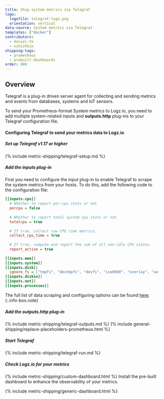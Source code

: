 ```yaml
---
title: Ship system metrics via Telegraf
logo:
  logofile: telegraf-logo.png
  orientation: vertical
data-source: System metrics via Telegraf
templates: ["docker"]
contributors:
  - daniel-tk
  - nshishkin
shipping-tags:  
  - prometheus 
  - prebuilt-dashboards
order: 800
---
```


## Overview

Telegraf is a plug-in driven server agent for collecting and sending metrics and events from databases, systems and IoT sensors.

To send your Prometheus-format System metrics to Logz.io, you need to add multiple system-related inputs and **outputs.http** plug-ins to your Telegraf configuration file.

#### Configuring Telegraf to send your metrics data to Logz.io

<div class="tasklist">

##### Set up Telegraf v1.17 or higher

{% include metric-shipping/telegraf-setup.md %}

##### Add the inputs plug-in

First you need to configure the input plug-in to enable Telegraf to scrape the system metrics from your hosts. To do this, add the following code to the configuration file:


``` ini
[[inputs.cpu]]
  # Whether to report per-cpu stats or not
  percpu = false
  
  # Whether to report total system cpu stats or not
  totalcpu = true
  
  # If true, collect raw CPU time metrics.
  collect_cpu_time = true
  
  # If true, compute and report the sum of all non-idle CPU states.
  report_active = true
  
[[inputs.mem]]
[[inputs.system]]
[[inputs.disk]]
  ignore_fs = ["tmpfs", "devtmpfs", "devfs", "iso9660", "overlay", "aufs", "squashfs"]
[[inputs.diskio]]
[[inputs.net]]
[[inputs.processes]]
```

<!-- info-box-start:info -->
The full list of data scraping and configuring options can be found [here](https://docs.influxdata.com/telegraf/v1.18/plugins/).
{:.info-box.note}
<!-- info-box-end -->

##### Add the outputs.http plug-in

{% include metric-shipping/telegraf-outputs.md %}
{% include general-shipping/replace-placeholders-prometheus.html %}

##### Start Telegraf

{% include metric-shipping/telegraf-run.md %}

##### Check Logz.io for your metrics

{% include metric-shipping/custom-dashboard.html %} Install the pre-built dashboard to enhance the observability of your metrics.

<!-- logzio-inject:install:grafana:dashboards ids=["32X5zm8qW7ByLlp1YPFkrJ"] --> 

{% include metric-shipping/generic-dashboard.html %} 


</div>
